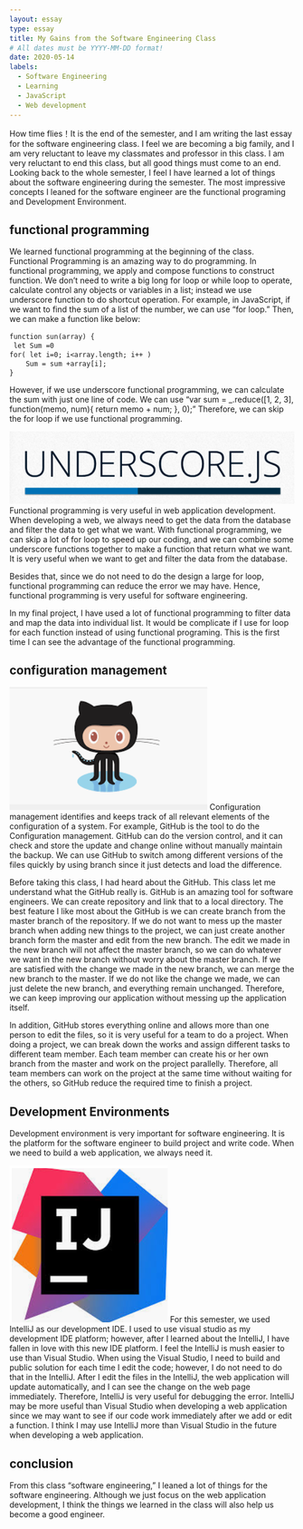 ```yaml
---
layout: essay
type: essay
title: My Gains from the Software Engineering Class
# All dates must be YYYY-MM-DD format!
date: 2020-05-14
labels: 
  - Software Engineering
  - Learning
  - JavaScript
  - Web development
---
```

How time flies！It is the end of the semester, and I am writing the last essay for the software engineering class.  I feel we are becoming a big family, and I am very reluctant to leave my classmates and professor in this class.  I am very reluctant to end this class, but all good things must come to an end.  Looking back to the whole semester, I feel I have learned a lot of things about the software engineering during the semester.  The most impressive concepts I leaned for the software engineer are the functional programing and Development Environment.

## functional programming

We learned functional programming at the beginning of the class.  Functional Programming is an amazing way to do programming.  In functional programming, we apply and compose functions to construct function.  We don’t need to write a big long for loop or while loop to operate, calculate control any objects or variables in a list; instead we use underscore function to do shortcut operation.   For example, in JavaScript, if we want to find the sum of a list of the number, we can use “for loop.” Then, we can make a function like below:

```
function sun(array) {
 let Sum =0
for( let i=0; i<array.length; i++ )
	Sum = sum +array[i]; 
}  

```

However, if we use underscore functional programming, we can calculate the sum with just one line of code.  We can use “var sum = _.reduce([1, 2, 3], function(memo, num){ return memo + num; }, 0);”  Therefore, we can skip the for loop if we use functional programming.  

<img class="ui small floated image" src="../images/fp.PNG">
Functional programming is very useful in web application development.  When developing a web, we always need to get the data from the database and filter the data to get what we want.  With functional programming, we can skip a lot of for loop to speed up our coding, and we can combine some underscore functions together to make a function that return what we want.  It is very useful when we want to get and filter the data from the database.  

Besides that, since we do not need to do the design a large for loop, functional programming can reduce the error we may have.  Hence, functional programming is very useful for software engineering. 

In my final project, I have used a lot of functional programming to filter data and map the data into individual list.  It would be complicate if I use for loop for each function instead of using functional programing.  This is the first time I can see the advantage of the functional programming.

## configuration management

<img class="ui small floated image" src="../images/git.PNG">
Configuration management identifies and keeps track of all relevant elements of the configuration of a system.  For example, GitHub is the tool to do the Configuration management.   GitHub can do the version control, and it can check and store the update and change online without manually maintain the backup.  We can use GitHub to switch among different versions of the files quickly by using branch since it just detects and load the difference.

Before taking this class, I had heard about the GitHub.  This class let me understand what the GitHub really is.  GitHub is an amazing tool for software engineers.   We can create repository and link that to a local directory.  The best feature I like most about the GitHub is we can create branch from the master branch of the repository.  If we do not want to mess up the master branch when adding new things to the project, we can just create another branch form the master and edit from the new branch.  The edit we made in the new branch will not affect the master branch, so we can do whatever we want in the new branch without worry about the master branch.  If we are satisfied with the change we made in the new branch, we can merge the new branch to the master.   If we do not like the change we made, we can just delete the new branch, and everything remain unchanged.  Therefore, we can keep improving our application without messing up the application itself.

In addition, GitHub stores everything online and allows more than one person to edit the files, so it is very useful for a team to do a project.  When doing a project, we can break down the works and assign different tasks to different team member.  Each team member can create his or her own branch from the master and work on the project parallelly.   Therefore, all team members can work on the project at the same time without waiting for the others, so GitHub reduce the required time to finish a project.

## Development Environments

Development environment is very important for software engineering.  It is the platform for the software engineer to build project and write code.  When we need to build a web application, we always need it.

<img class="ui small floated image" src="../images/ij.PNG">
For this semester, we used IntelliJ as our development IDE.  I used to use visual studio as my development IDE platform; however, after I learned about the IntelliJ, I have fallen in love with this new IDE platform.  I feel the IntelliJ is mush easier to use than Visual Studio.  When using the Visual Studio, I need to build and public solution for each time I edit the code; however, I do not need to do that in the IntelliJ.  After I edit the files in the IntelliJ, the web application will update automatically, and I can see the change on the web page immediately.   Therefore, IntelliJ is very useful for debugging the error.  IntelliJ may be more useful than Visual Studio when developing a web application since we may want to see if our code work immediately after we add or edit a function.  I think I may use IntelliJ more than Visual Studio in the future when developing a web application.

## conclusion

From this class “software engineering,” I leaned a lot of things for the software engineering.  Although we just focus on the web application development, I think the things we learned in the class will also help us become a good engineer.

